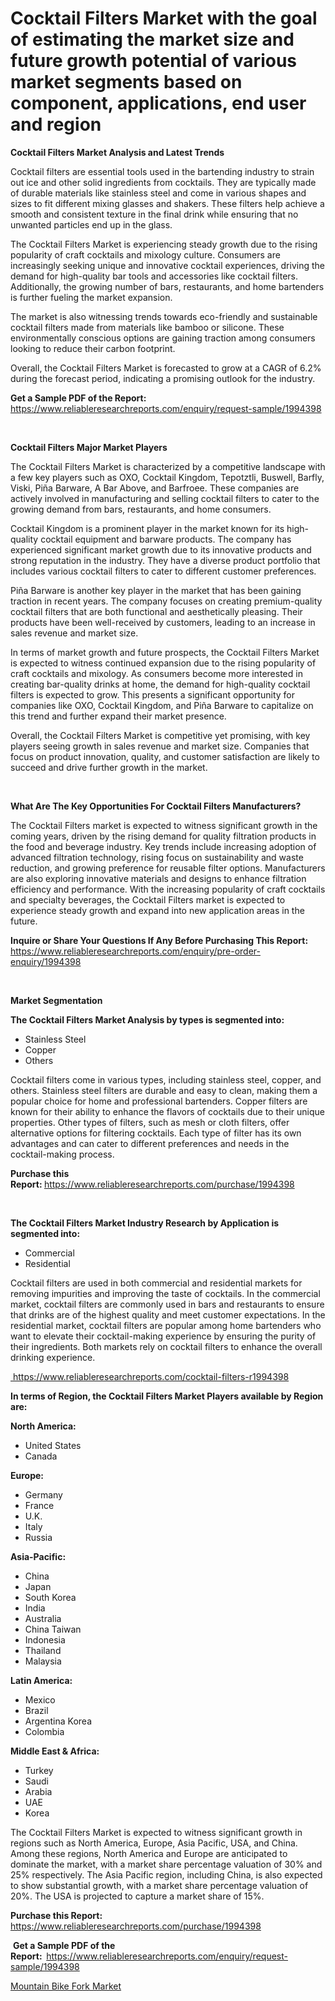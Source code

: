 <p><h1>Cocktail Filters Market with the goal of estimating the market size and future growth potential of various market segments based on component, applications, end user and region</h1></p><p><strong>Cocktail Filters Market Analysis and Latest Trends</strong></p>
<p><p>Cocktail filters are essential tools used in the bartending industry to strain out ice and other solid ingredients from cocktails. They are typically made of durable materials like stainless steel and come in various shapes and sizes to fit different mixing glasses and shakers. These filters help achieve a smooth and consistent texture in the final drink while ensuring that no unwanted particles end up in the glass.</p><p>The Cocktail Filters Market is experiencing steady growth due to the rising popularity of craft cocktails and mixology culture. Consumers are increasingly seeking unique and innovative cocktail experiences, driving the demand for high-quality bar tools and accessories like cocktail filters. Additionally, the growing number of bars, restaurants, and home bartenders is further fueling the market expansion.</p><p>The market is also witnessing trends towards eco-friendly and sustainable cocktail filters made from materials like bamboo or silicone. These environmentally conscious options are gaining traction among consumers looking to reduce their carbon footprint.</p><p>Overall, the Cocktail Filters Market is forecasted to grow at a CAGR of 6.2% during the forecast period, indicating a promising outlook for the industry.</p></p>
<p><strong>Get a Sample PDF of the Report:&nbsp;</strong> <a href="https://www.reliableresearchreports.com/enquiry/request-sample/1994398">https://www.reliableresearchreports.com/enquiry/request-sample/1994398</a></p>
<p>&nbsp;</p>
<p><strong>Cocktail Filters Major Market Players</strong></p>
<p><p>The Cocktail Filters Market is characterized by a competitive landscape with a few key players such as OXO, Cocktail Kingdom, Tepotztli, Buswell, Barfly, Viski, Piña Barware, A Bar Above, and Barfroee. These companies are actively involved in manufacturing and selling cocktail filters to cater to the growing demand from bars, restaurants, and home consumers.</p><p>Cocktail Kingdom is a prominent player in the market known for its high-quality cocktail equipment and barware products. The company has experienced significant market growth due to its innovative products and strong reputation in the industry. They have a diverse product portfolio that includes various cocktail filters to cater to different customer preferences.</p><p>Piña Barware is another key player in the market that has been gaining traction in recent years. The company focuses on creating premium-quality cocktail filters that are both functional and aesthetically pleasing. Their products have been well-received by customers, leading to an increase in sales revenue and market size.</p><p>In terms of market growth and future prospects, the Cocktail Filters Market is expected to witness continued expansion due to the rising popularity of craft cocktails and mixology. As consumers become more interested in creating bar-quality drinks at home, the demand for high-quality cocktail filters is expected to grow. This presents a significant opportunity for companies like OXO, Cocktail Kingdom, and Piña Barware to capitalize on this trend and further expand their market presence.</p><p>Overall, the Cocktail Filters Market is competitive yet promising, with key players seeing growth in sales revenue and market size. Companies that focus on product innovation, quality, and customer satisfaction are likely to succeed and drive further growth in the market.</p></p>
<p>&nbsp;</p>
<p><strong>What Are The Key Opportunities For Cocktail Filters Manufacturers?</strong></p>
<p><p>The Cocktail Filters market is expected to witness significant growth in the coming years, driven by the rising demand for quality filtration products in the food and beverage industry. Key trends include increasing adoption of advanced filtration technology, rising focus on sustainability and waste reduction, and growing preference for reusable filter options. Manufacturers are also exploring innovative materials and designs to enhance filtration efficiency and performance. With the increasing popularity of craft cocktails and specialty beverages, the Cocktail Filters market is expected to experience steady growth and expand into new application areas in the future.</p></p>
<p><strong>Inquire or Share Your Questions If Any Before Purchasing This Report:</strong> <a href="https://www.reliableresearchreports.com/enquiry/pre-order-enquiry/1994398">https://www.reliableresearchreports.com/enquiry/pre-order-enquiry/1994398</a></p>
<p>&nbsp;</p>
<p><strong>Market Segmentation</strong></p>
<p><strong>The Cocktail Filters Market Analysis by types is segmented into:</strong></p>
<p><ul><li>Stainless Steel</li><li>Copper</li><li>Others</li></ul></p>
<p><p>Cocktail filters come in various types, including stainless steel, copper, and others. Stainless steel filters are durable and easy to clean, making them a popular choice for home and professional bartenders. Copper filters are known for their ability to enhance the flavors of cocktails due to their unique properties. Other types of filters, such as mesh or cloth filters, offer alternative options for filtering cocktails. Each type of filter has its own advantages and can cater to different preferences and needs in the cocktail-making process.</p></p>
<p><strong>Purchase this Report:&nbsp;</strong><a href="https://www.reliableresearchreports.com/purchase/1994398">https://www.reliableresearchreports.com/purchase/1994398</a></p>
<p>&nbsp;</p>
<p><strong>The Cocktail Filters Market Industry Research by Application is segmented into:</strong></p>
<p><ul><li>Commercial</li><li>Residential</li></ul></p>
<p><p>Cocktail filters are used in both commercial and residential markets for removing impurities and improving the taste of cocktails. In the commercial market, cocktail filters are commonly used in bars and restaurants to ensure that drinks are of the highest quality and meet customer expectations. In the residential market, cocktail filters are popular among home bartenders who want to elevate their cocktail-making experience by ensuring the purity of their ingredients. Both markets rely on cocktail filters to enhance the overall drinking experience.</p></p>
<p><a href="https://www.reliableresearchreports.com/cocktail-filters-r1994398">&nbsp;https://www.reliableresearchreports.com/cocktail-filters-r1994398</a></p>
<p><strong>In terms of Region, the Cocktail Filters Market Players available by Region are:</strong></p>
<p>
    <p> <strong> North America: </strong>
        <ul>
            <li>United States</li>
            <li>Canada</li>
        </ul>
        </p> 
    <p> <strong> Europe: </strong>
        <ul>
            <li>Germany</li>
            <li>France</li>
            <li>U.K.</li>
            <li>Italy</li>
            <li>Russia</li>
        </ul>
        </p> 
    <p> <strong> Asia-Pacific: </strong>
        <ul>
            <li>China</li>
            <li>Japan</li>
            <li>South Korea</li>
            <li>India</li>
            <li>Australia</li>
            <li>China Taiwan</li>
            <li>Indonesia</li>
            <li>Thailand</li>
            <li>Malaysia</li>
        </ul>
        </p> 
    <p> <strong> Latin America: </strong>
        <ul>
            <li>Mexico</li>
            <li>Brazil</li>
            <li>Argentina Korea</li>
            <li>Colombia</li>
        </ul>
        </p> 
    <p> <strong> Middle East & Africa: </strong>
        <ul>
            <li>Turkey</li>
            <li>Saudi</li>
            <li>Arabia</li>
            <li>UAE</li>
            <li>Korea</li>
        </ul>
    </p>
    </p>
<p><p>The Cocktail Filters Market is expected to witness significant growth in regions such as North America, Europe, Asia Pacific, USA, and China. Among these regions, North America and Europe are anticipated to dominate the market, with a market share percentage valuation of 30% and 25% respectively. The Asia Pacific region, including China, is also expected to show substantial growth, with a market share percentage valuation of 20%. The USA is projected to capture a market share of 15%.</p></p>
<p><strong>Purchase this Report: </strong><a href="https://www.reliableresearchreports.com/purchase/1994398">https://www.reliableresearchreports.com/purchase/1994398</a></p>
<p>&nbsp;<strong>Get a Sample PDF of the Report:&nbsp;&nbsp;</strong><a href="https://www.reliableresearchreports.com/enquiry/request-sample/1994398">https://www.reliableresearchreports.com/enquiry/request-sample/1994398</a></p>
<p><strong></strong></p>
<p><p><a href="https://github.com/lukmanduiky01/Market-Research-Report-List-1/blob/main/mountain-bike-fork-market.md">Mountain Bike Fork Market</a></p></p>